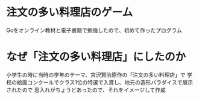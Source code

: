 # 注文の多い料理店のゲーム
Goをオンライン教材と電子書籍で勉強したので、初めて作ったプログラム

# なぜ「注文の多い料理店」にしたのか
小学生の時に当時の学年のテーマ、宮沢賢治原作の「注文の多い料理店」で
学校の絵画コンクールでクラス1位の特選で入賞し、地元の造形パラダイスで展示されたので
思入れがちょうどあったので、それをイメージして作成